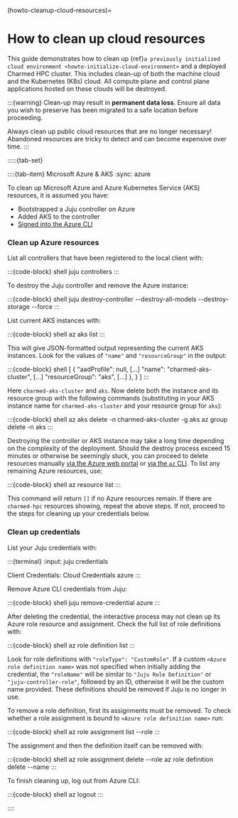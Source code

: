 (howto-cleanup-cloud-resources)=
# How to clean up cloud resources

This guide demonstrates how to clean up {ref}`a previously initialized cloud environment <howto-initialize-cloud-environment>`
and a deployed Charmed HPC cluster. This includes clean-up of both the machine cloud and the Kubernetes (K8s) cloud. All compute plane and
control plane applications hosted on these clouds will be destroyed.

:::{warning}
Clean-up may result in **permanent data loss**. Ensure all data you wish to preserve has been migrated to a safe location before proceeding.

Always clean up public cloud resources that are no longer necessary! Abandoned resources are tricky to detect and can become expensive over time.
:::

:::::{tab-set}

::::{tab-item} Microsoft Azure & AKS
:sync: azure

To clean up Microsoft Azure and Azure Kubernetes Service (AKS) resources, it is assumed you have:

* Bootstrapped a Juju controller on Azure
* Added AKS to the controller
* [Signed into the Azure CLI](https://learn.microsoft.com/en-us/cli/azure/authenticate-azure-cli-interactively)

### Clean up Azure resources

List all controllers that have been registered to the local client with:

:::{code-block} shell
juju controllers
:::

To destroy the Juju controller and remove the Azure instance:

:::{code-block} shell
juju destroy-controller <controller name> --destroy-all-models --destroy-storage --force
:::

List current AKS instances with:

:::{code-block} shell
az aks list
:::

This will give JSON-formatted output representing the current AKS instances. Look for the values of `"name"` and `"resourceGroup"` in the output:

:::{code-block} shell
[
  {
    "aadProfile": null,
    [...]
    "name": "charmed-aks-cluster",
    [...]
    "resourceGroup": "aks",
    [...]
    },
  }
]
:::

Here `charmed-aks-cluster` and `aks`. Now delete both the instance and its resource group with the following commands (substituting in your AKS instance name for `charmed-aks-cluster` and your resource group for `aks`):

:::{code-block} shell
az aks delete -n charmed-aks-cluster -g aks
az group delete -n aks
:::

Destroying the controller or AKS instance may take a long time depending on the complexity of the deployment. Should the destroy process exceed 15 minutes or otherwise be seemingly stuck, you can proceed to delete resources manually [via the Azure web portal](https://learn.microsoft.com/en-us/azure/azure-resource-manager/management/manage-resources-portal) or [via the `az` CLI](https://learn.microsoft.com/en-us/azure/azure-resource-manager/management/manage-resources-cli). To list any remaining Azure resources, use:

:::{code-block} shell
az resource list
:::

This command will return `[]` if no Azure resources remain. If there are `charmed-hpc` resources showing, repeat the above steps. If not, proceed to the steps for cleaning up your credentials below.

### Clean up credentials

List your Juju credentials with:

:::{terminal}
:input: juju credentials

Client Credentials:
Cloud        Credentials
azure        <your credential name>
:::

Remove Azure CLI credentials from Juju:

:::{code-block} shell
juju remove-credential azure <your credential name>
:::

After deleting the credential, the interactive process may not clean up its Azure role resource and assignment. Check the full list of role definitions with:

:::{code-block} shell
az role definition list
:::

Look for role definitions with `"roleType": "CustomRole"`. If a custom `<Azure role definition name>` was not specified when initially adding the credential, the `"roleName"` will be similar to `"Juju Role Definition"` or `"juju-controller-role"`, followed by an ID, otherwise it will be the custom name provided. These definitions should be removed if Juju is no longer in use.

To remove a role definition, first its assignments must be removed. To check whether a role assignment is bound to `<Azure role definition name>` run:

:::{code-block} shell
az role assignment list --role <Azure role definition name>
:::

The assignment and then the definition itself can be removed with:

:::{code-block} shell
az role assignment delete --role <Azure role definition name>
az role definition delete --name <Azure role definition name>
:::

To finish cleaning up, log out from Azure CLI:

:::{code-block} shell
az logout
:::

::::
